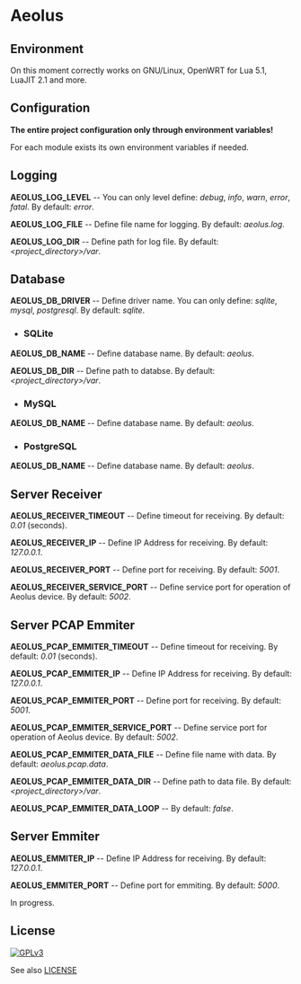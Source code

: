 Aeolus
======


Environment
-------

On this moment correctly works on GNU/Linux, OpenWRT for Lua 5.1, LuaJIT 2.1 and more.


Configuration
-------

**The entire project configuration only through environment variables!**

For each module exists its own environment variables if needed.

Logging
-------

**AEOLUS_LOG_LEVEL** -- You can only level define: *debug*, *info*, *warn*, *error*, *fatal*. By default: *error*.

**AEOLUS_LOG_FILE** -- Define file name for logging. By default: *aeolus.log*.

**AEOLUS_LOG_DIR** -- Define path for log file. By default: *<project_directory>/var*.


Database
-------

**AEOLUS_DB_DRIVER** -- Define driver name. You can only define: *sqlite*, *mysql*, *postgresql*. By default: *sqlite*.


 * ### SQLite

**AEOLUS_DB_NAME** -- Define database name. By default: *aeolus*.

**AEOLUS_DB_DIR** -- Define path to databse. By default: *<project_directory>/var*.

 * ### MySQL

**AEOLUS_DB_NAME** -- Define database name. By default: *aeolus*.

 * ### PostgreSQL

**AEOLUS_DB_NAME** -- Define database name. By default: *aeolus*.


Server Receiver
-------

**AEOLUS_RECEIVER_TIMEOUT** -- Define timeout for receiving. By default: *0.01* (seconds).

**AEOLUS_RECEIVER_IP** -- Define IP Address for receiving. By default: *127.0.0.1*.

**AEOLUS_RECEIVER_PORT** -- Define port for receiving. By default: *5001*.

**AEOLUS_RECEIVER_SERVICE_PORT** -- Define service port for operation of Aeolus device. By default: *5002*.


Server PCAP Emmiter
-------

**AEOLUS_PCAP_EMMITER_TIMEOUT** -- Define timeout for receiving. By default: *0.01* (seconds).

**AEOLUS_PCAP_EMMITER_IP** -- Define IP Address for receiving. By default: *127.0.0.1*.

**AEOLUS_PCAP_EMMITER_PORT** -- Define port for receiving. By default: *5001*.

**AEOLUS_PCAP_EMMITER_SERVICE_PORT** -- Define service port for operation of Aeolus device. By default: *5002*.

**AEOLUS_PCAP_EMMITER_DATA_FILE** -- Define file name with data. By default: *aeolus.pcap.data*.

**AEOLUS_PCAP_EMMITER_DATA_DIR** -- Define path to data file. By default: *<project_directory>/var*.

**AEOLUS_PCAP_EMMITER_DATA_LOOP** -- By default: *false*.


Server Emmiter
-------

**AEOLUS_EMMITER_IP** -- Define IP Address for receiving. By default: *127.0.0.1*.

**AEOLUS_EMMITER_PORT** -- Define port for emmiting. By default: *5000*.


In progress.


License
-------

[![GPLv3](http://www.gnu.org/graphics/gplv3-88x31.png)](http://www.gnu.org/licenses/gpl-3.0.txt)

See also [LICENSE](LICENSE)
